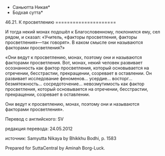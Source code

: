 * Саньютта Никая*
* Бодхая сутта*

46\.21\. К просветлению
\=\=\=\=\=\=\=\=\=\=\=\=\=\=\=\=\=\=\=\=\=

И тогда некий монах подошёл к Благословенному, поклонился ему, сел рядом, и сказал: «Учитель, «факторы просветления, факторы просветления»—так говорят»\. В каком смысле они называются факторами просветления?»

«Они ведут к просветлению, монах, поэтому они и называются факторами просветления\. Вот, монах, некий человек развивает осознанность как фактор просветления, который основывается на отречении, бесстрастии, прекращении, созревает в оставлении\. Он развивает исследование феноменов… усердие… восторг… безмятежность… сосредоточение… невозмутимость как фактор просветления, который основывается на отречении, бесстрастии, прекращении, созревает в оставлении\.

Они ведут к просветлению, монах, поэтому они и называются факторами просветления»\.

Перевод с английского: SV

редакция перевода: 24\.05\.2012

источник: Samyutta Nikaya by Bhikkhu Bodhi, p\. 1583

Prepared for SuttaCentral by Aminah Borg\-Luck\.